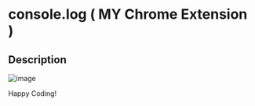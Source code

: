 # console.log ( MY Chrome Extension )

## Description
![image](https://user-images.githubusercontent.com/34277793/136694543-e11c2e2a-269c-43a3-a67b-2217918f6098.png)


Happy Coding!
